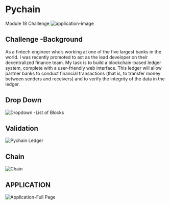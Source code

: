 # Pychain
Module 18 Challenge
![application-image](https://user-images.githubusercontent.com/118064873/235560666-f760588c-24ad-4553-869c-ad8f895d7511.png)

## Challenge -Background
As a fintech engineer who’s working at one of the five largest banks in the world. I was recently promoted to act as the lead developer on their decentralized finance team. My task is to build a blockchain-based ledger system, complete with a user-friendly web interface. This ledger will allow partner banks to conduct financial transactions (that is, to transfer money between senders and receivers) and to verify the integrity of the data in the ledger.

## Drop Down 
![Dropdown -List of Blocks](https://user-images.githubusercontent.com/118064873/235560982-43284db7-0cef-47f1-80b1-22a9b65972e2.png)

## Validation
![Pychain Ledger](https://user-images.githubusercontent.com/118064873/235561044-24bb30ea-d97f-40f3-865d-eddeb7cdb356.png)

## Chain
![Chain](https://user-images.githubusercontent.com/118064873/235561104-b0033cba-7446-478c-9808-cfec04e7acf3.png)

## APPLICATION
![Application-Full Page](https://user-images.githubusercontent.com/118064873/235561165-d07e4579-d27c-445b-8157-8be30c4da69b.png)
